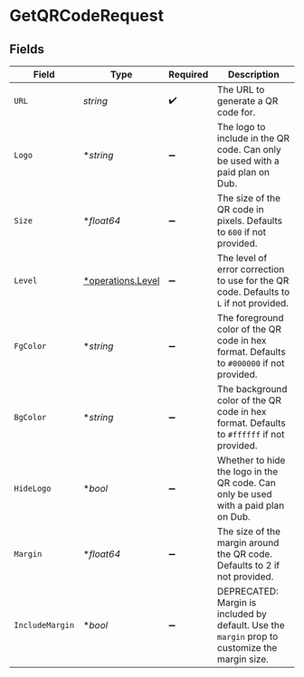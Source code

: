 # GetQRCodeRequest


## Fields

| Field                                                                                          | Type                                                                                           | Required                                                                                       | Description                                                                                    |
| ---------------------------------------------------------------------------------------------- | ---------------------------------------------------------------------------------------------- | ---------------------------------------------------------------------------------------------- | ---------------------------------------------------------------------------------------------- |
| `URL`                                                                                          | *string*                                                                                       | :heavy_check_mark:                                                                             | The URL to generate a QR code for.                                                             |
| `Logo`                                                                                         | **string*                                                                                      | :heavy_minus_sign:                                                                             | The logo to include in the QR code. Can only be used with a paid plan on Dub.                  |
| `Size`                                                                                         | **float64*                                                                                     | :heavy_minus_sign:                                                                             | The size of the QR code in pixels. Defaults to `600` if not provided.                          |
| `Level`                                                                                        | [*operations.Level](../../models/operations/level.md)                                          | :heavy_minus_sign:                                                                             | The level of error correction to use for the QR code. Defaults to `L` if not provided.         |
| `FgColor`                                                                                      | **string*                                                                                      | :heavy_minus_sign:                                                                             | The foreground color of the QR code in hex format. Defaults to `#000000` if not provided.      |
| `BgColor`                                                                                      | **string*                                                                                      | :heavy_minus_sign:                                                                             | The background color of the QR code in hex format. Defaults to `#ffffff` if not provided.      |
| `HideLogo`                                                                                     | **bool*                                                                                        | :heavy_minus_sign:                                                                             | Whether to hide the logo in the QR code. Can only be used with a paid plan on Dub.             |
| `Margin`                                                                                       | **float64*                                                                                     | :heavy_minus_sign:                                                                             | The size of the margin around the QR code. Defaults to 2 if not provided.                      |
| `IncludeMargin`                                                                                | **bool*                                                                                        | :heavy_minus_sign:                                                                             | DEPRECATED: Margin is included by default. Use the `margin` prop to customize the margin size. |